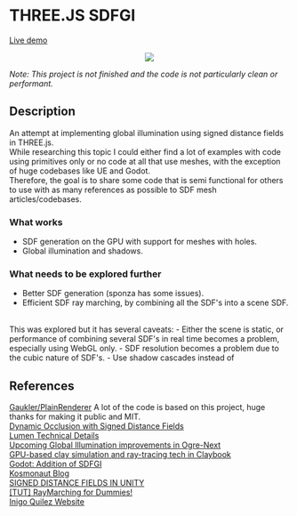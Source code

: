 # THREE.JS SDFGI
[Live demo](./dist/index.html)
<p align=center>
<img src="./screenshots/showcase.gif">
</p>

*Note: This project is not finished and the code is not particularly clean or performant.*

## Description
An attempt at implementing global illumination using signed distance fields in THREE.js.
<br>
While researching this topic I could either find a lot of examples with code using primitives only or no code at all that use meshes, with the exception of huge codebases like UE and Godot.
<br>
Therefore, the goal is to share some code that is semi functional for others to use with as many references as possible to SDF mesh articles/codebases.
<br>

### What works
- SDF generation on the GPU with support for meshes with holes.
- Global illumination and shadows.

### What needs to be explored further
- Better SDF generation (sponza has some issues).
- Efficient SDF ray marching, by combining all the SDF's into a scene SDF.
<br>
This was explored but it has several caveats:
  - Either the scene is static, or performance of combining several SDF's in real time becomes a problem, especially using WebGL only.
  - SDF resolution becomes a problem due to the cubic nature of SDF's.
- Use shadow cascades instead of 

## References
[Gaukler/PlainRenderer](https://github.com/Gaukler/PlainRenderer) A lot of the code is based on this project, huge thanks for making it public and MIT.
<br>
[Dynamic Occlusion with Signed Distance Fields](https://advances.realtimerendering.com/s2015/DynamicOcclusionWithSignedDistanceFields.pdf)
<br>
[Lumen Technical Details](https://docs.unrealengine.com/5.0/en-US/lumen-technical-details-in-unreal-engine/)
<br>
[Upcoming Global Illumination improvements in Ogre-Next](https://www.ogre3d.org/2021/10/25/upcoming-global-illumination-improvements-in-ogre-next)
<br>
[GPU-based clay simulation and
ray-tracing tech in Claybook](https://ubm-twvideo01.s3.amazonaws.com/o1/vault/gdc2018/presentations/Aaltonen_Sebastian_GPU_Based_Clay.pdf)
<br>
[Godot: Addition of SDFGI](https://github.com/godotengine/godot/pull/39827)
<br>
[Kosmonaut Blog](https://kosmonautblog.wordpress.com/2017/05/01/signed-distance-field-rendering-journey-pt-1/)
<br>
[SIGNED DISTANCE FIELDS IN UNITY](https://colourmath.com/2018/development/signed-distance-fields-in-unity/)
<br>
[[TUT] RayMarching for Dummies!](https://www.shadertoy.com/view/XlGBW3)
<br>
[Inigo Quilez Website](https://iquilezles.org/)